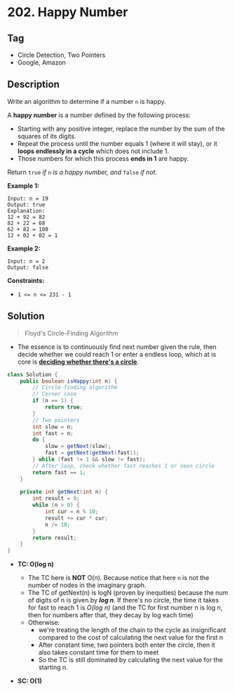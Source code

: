 # 202. Happy Number

## Tag

- Circle Detection, Two Pointers
- Google, Amazon

## Description 

Write an algorithm to determine if a number `n` is happy.

A **happy number** is a number defined by the following process:

- Starting with any positive integer, replace the number by the sum of the squares of its digits.
- Repeat the process until the number equals 1 (where it will stay), or it **loops endlessly in a cycle** which does not include 1.
- Those numbers for which this process **ends in 1** are happy.

Return `true` *if* `n` *is a happy number, and* `false` *if not*.

 

**Example 1:**

```
Input: n = 19
Output: true
Explanation:
12 + 92 = 82
82 + 22 = 68
62 + 82 = 100
12 + 02 + 02 = 1
```

**Example 2:**

```
Input: n = 2
Output: false
```

**Constraints:**

- `1 <= n <= 231 - 1`



## Solution

> Floyd's Circle-Finding Algorithm

- The essence is to continuously find next number given the rule, then decide whether we could reach 1 or enter a endless loop, which at is core is **<u>deciding whether there's a circle</u>**.

```java
class Solution {
    public boolean isHappy(int n) {
        // Circle-finding algorithm
        // Corner case
        if (n == 1) {
            return true;
        }
        // Two pointers
        int slow = n;
        int fast = n;
        do {
            slow = getNext(slow);
            fast = getNext(getNext(fast));
        } while (fast != 1 && slow != fast);
        // After loop, check whether fast reaches 1 or seen circle
        return fast == 1;
    }
    
    private int getNext(int n) {
        int result = 0;
        while (n > 0) {
            int cur = n % 10;
            result += cur * cur;
            n /= 10;
        }
        return result;
    }
}
```

- **TC: O(log n)**
  - The TC here is **NOT** O(n). Because notice that here `n` is not the number of nodes in the imaginary graph.
  - The TC of getNext(n) is logN (proven by inequities) because the num of digits of n is given by ***log n***. If there's no circle, the time it takes for fast to reach 1 is *O(log n)* (and the TC for first number n is log n, then for numbers after that, they decay by log each time)
  - Otherwise:
    - we're treating the length of the chain to the cycle as insignificant compared to the cost of calculating the next value for the first n
    - After constant time, two pointers both enter the circle, then it also takes constant time for them to meet
    - So the TC is still dominated by calculating the next value for the starting n.

- **SC: O(1)**